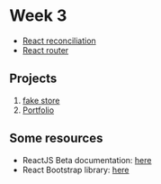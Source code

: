 # Week 3

- [React reconciliation](../materials/reconciliation.md)
- [React router](../materials/react-router.md)

## Projects

1. [fake store](https://dummyjson.com/docs)
2. [Portfolio](https://mileenka.github.io/Portfolio/index.html)

## Some resources

- ReactJS Beta documentation: [here](https://beta.reactjs.org/)
- React Bootstrap library: [here](https://react-bootstrap.netlify.app/)
